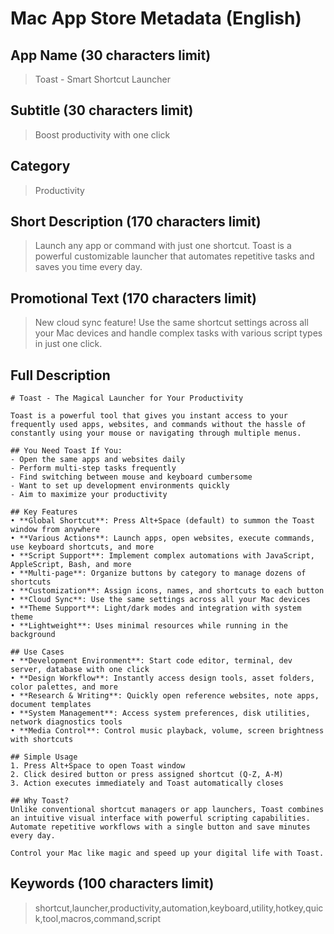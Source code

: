 # Mac App Store Metadata (English)

## App Name (30 characters limit)
> Toast - Smart Shortcut Launcher

## Subtitle (30 characters limit)
> Boost productivity with one click

## Category
> Productivity

## Short Description (170 characters limit)
> Launch any app or command with just one shortcut. Toast is a powerful customizable launcher that automates repetitive tasks and saves you time every day.

## Promotional Text (170 characters limit)
> New cloud sync feature! Use the same shortcut settings across all your Mac devices and handle complex tasks with various script types in just one click.

## Full Description
```
# Toast - The Magical Launcher for Your Productivity

Toast is a powerful tool that gives you instant access to your frequently used apps, websites, and commands without the hassle of constantly using your mouse or navigating through multiple menus.

## You Need Toast If You:
- Open the same apps and websites daily
- Perform multi-step tasks frequently
- Find switching between mouse and keyboard cumbersome
- Want to set up development environments quickly
- Aim to maximize your productivity

## Key Features
• **Global Shortcut**: Press Alt+Space (default) to summon the Toast window from anywhere
• **Various Actions**: Launch apps, open websites, execute commands, use keyboard shortcuts, and more
• **Script Support**: Implement complex automations with JavaScript, AppleScript, Bash, and more
• **Multi-page**: Organize buttons by category to manage dozens of shortcuts
• **Customization**: Assign icons, names, and shortcuts to each button
• **Cloud Sync**: Use the same settings across all your Mac devices
• **Theme Support**: Light/dark modes and integration with system theme
• **Lightweight**: Uses minimal resources while running in the background

## Use Cases
• **Development Environment**: Start code editor, terminal, dev server, database with one click
• **Design Workflow**: Instantly access design tools, asset folders, color palettes, and more
• **Research & Writing**: Quickly open reference websites, note apps, document templates
• **System Management**: Access system preferences, disk utilities, network diagnostics tools
• **Media Control**: Control music playback, volume, screen brightness with shortcuts

## Simple Usage
1. Press Alt+Space to open Toast window
2. Click desired button or press assigned shortcut (Q-Z, A-M)
3. Action executes immediately and Toast automatically closes

## Why Toast?
Unlike conventional shortcut managers or app launchers, Toast combines an intuitive visual interface with powerful scripting capabilities. Automate repetitive workflows with a single button and save minutes every day.

Control your Mac like magic and speed up your digital life with Toast.
```

## Keywords (100 characters limit)
> shortcut,launcher,productivity,automation,keyboard,utility,hotkey,quick,tool,macros,command,script

